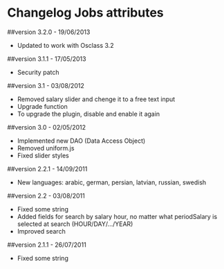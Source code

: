 Changelog Jobs attributes
=========================

##version 3.2.0 - 19/06/2013

* Updated to work with Osclass 3.2

##version 3.1.1 - 17/05/2013

* Security patch

##version 3.1 - 03/08/2012

* Removed salary slider and chenge it to a free text input
* Upgrade function
* To upgrade the plugin, disable and enable it again

##version 3.0 - 02/05/2012

* Implemented new DAO (Data Access Object)
* Removed uniform.js
* Fixed slider styles

##version 2.2.1 - 14/09/2011

* New languages: arabic, german, persian, latvian, russian, swedish

##version 2.2 - 03/08/2011

* Fixed some string
* Added fields for search by salary hour, no matter what periodSalary is selected at search (HOUR/DAY/.../YEAR)
* Improved search

##version 2.1.1 - 26/07/2011

* Fixed some string
